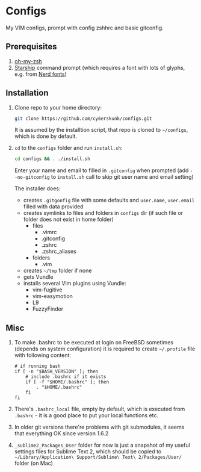 Configs
=======
My VIM configs, prompt with config zshhrc and basic gitconfig.

## Prerequisites
1. [oh-my-zsh](https://ohmyz.sh)
2. [Starship](https://starship.rs) command prompt (which requires a font with lots of glyphs, e.g. from [Nerd fonts](https://github.com/ryanoasis/nerd-fonts/))


## Installation
1. Clone repo to your home directory:

    ```sh
    git clone https://github.com/cy6erskunk/configs.git
    ```

    It is assumed by the installtion script, that repo is cloned to `~/configs`, which is done by default.
2. `cd` to the `configs` folder and run `install.sh`:

    ```sh
    cd configs && . ./install.sh
    ```

    Enter your name and email to filled in `.gitconfig` when prompted (add `--no-gitconfig`
    to `install.sh` call to skip git user name and email setting)

    The installer does:
    - creates `.gitgonfig` file with some defaults and `user.name`, `user.email` filled
      with data provided
    - creates symlinks to files and folders in `configs` dir (if such file or folder does not exist in home folder)
        - files
            * .vimrc
            * .gitconfig
            - .zshrc
            - .zshrc_aliases
        - folders
            - .vim
    - creates `~/tmp` folder if none
    - gets Vundle
    - installs several Vim plugins using Vundle:
      - vim-fugitive
      - vim-easymotion
      - L9
      - FuzzyFinder


## Misc

1. To make .bashrc to be executed at login on FreeBSD sometimes (depends on system configuration) it is required to create `~/.profile`
   file with following content:

    ```shell
    # if running bash
    if [ -n "$BASH_VERSION" ]; then
        # include .bashrc if it exists
        if [ -f "$HOME/.bashrc" ]; then
            . "$HOME/.bashrc"
        fi
    fi
    ```

2. There's `.bashrc_local` file, empty by default, which is executed from `.bashrc` - it is a good place to put your local functions etc.

3. In older git versions there're problems with git submodules, it seems that everything OK since version 1.6.2

4. `_sublime2_Packages_User` folder for now is just a snapshot of my useful settings files for Sublime Text 2, which should be copied to `~/Library/Application\ Support/Sublime\ Text\ 2/Packages/User/` folder (on Mac)
